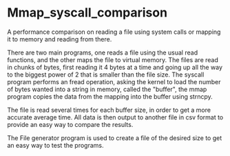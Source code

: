 # Mmap_syscall_comparison
A performance comparison on reading a file using system calls or mapping it to memory and reading from there.

There are two main programs, one reads a file using the usual read functions, and the other maps the file to virtual memory.
The files are read in chunks of bytes, first reading it 4 bytes at a time and going up all the way to the biggest power of 2 
that is smaller than the file size. The syscall program performs an fread operation, asking the kernel to load the number of bytes
wanted into a string in memory, called the "buffer", the mmap program copies the data from the mapping into the buffer using
strncpy.

The file is read several times for each buffer size, in order to get a more accurate average time. All data is then output to 
another file in csv format to provide an easy way to compare the results.

The File generator program is used to create a file of the desired size to get an easy way to test the programs.
